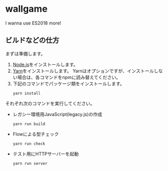 # wallgame

I wanna use ES2018 more!

## ビルドなどの仕方

まずは準備します。

1. [Node.js](https://nodejs.org/)をインストールします。
2. [Yarn](https://yarnpkg.com/)をインストールします。
    Yarnはオプションですが、インストールしない場合は、各コマンドをnpmに読み替えてください。
3. 下記のコマンドでパッケージ類をインストールします。
    ```
    yarn install
    ```

それぞれ次のコマンドを実行してください。

* レガシー環境用JavaScript(legacy.js)の作成
    ```
    yarn run build
    ```
* Flowによる型チェック
    ```
    yarn run check
    ```
* テスト用にHTTPサーバーを起動
    ```
    yarn run server
    ````